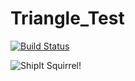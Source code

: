 # Triangle_Test

[![Build Status](https://travis-ci.org/mallorybucell/Triangle_New.svg?branch=master)](https://travis-ci.org/mallorybucell/Triangle_New)

![ShipIt Squirrel!](http://shipitsquirrel.github.io/)